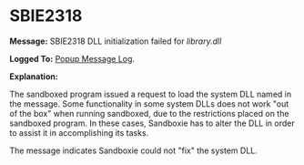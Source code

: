 # SBIE2318


**Message:** SBIE2318 DLL initialization failed for _library.dll_

**Logged To:** [Popup Message Log](PopupMessageLog).

**Explanation:**

The sandboxed program issued a request to load the system DLL named in the message. Some functionality in some system DLLs does not work "out of the box" when running sandboxed, due to the restrictions placed on the sandboxed program. In these cases, Sandboxie has to alter the DLL in order to assist it in accomplishing its tasks.

The message indicates Sandboxie could not "fix" the system DLL.
